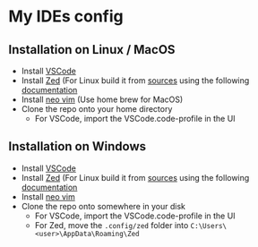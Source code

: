 # My IDEs config

## Installation on Linux / MacOS

- Install [VSCode](https://code.visualstudio.com/)
- Install [Zed](https://zed.dev/) (For Linux build it from [sources](https://github.com/zed-industries/zed) using the following [documentation](https://zed.dev/docs/development/linux#building-zed-for-linux)
- Install [neo vim](https://github.com/neovim/neovim/blob/master/INSTALL.md#install-from-download) (Use home brew for MacOS)
- Clone the repo onto your home directory
  - For VSCode, import the VSCode.code-profile in the UI

## Installation on Windows

- Install [VSCode](https://code.visualstudio.com/)
- Install [Zed](https://zed.dev/) (For Linux build it from [sources](https://github.com/zed-industries/zed) using the following [documentation](https://zed.dev/docs/development/windows)
- Install [neo vim]([https://github.com/neovim/neovim/blob/master/INSTALL.md#install-from-download](https://github.com/neovim/neovim/blob/master/INSTALL.md#winget))
- Clone the repo onto somewhere in your disk
  - For VSCode, import the VSCode.code-profile in the UI
  - For Zed, move the `.config/zed` folder into `C:\Users\<user>\AppData\Roaming\Zed`
